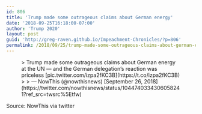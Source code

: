 ```yaml
---
id: 806
title: 'Trump made some outrageous claims about German energy'
date: '2018-09-25T16:18:00-07:00'
author: 'Trump 2020'
layout: post
guid: 'http://greg-raven.github.io/Impeachment-Chronicles/?p=806'
permalink: /2018/09/25/trump-made-some-outrageous-claims-about-german-energy/
---
```


<figure class="wp-block-embed is-type-rich is-provider-twitter wp-block-embed-twitter"><div class="wp-block-embed__wrapper">> Trump made some outrageous claims about German energy at the UN — and the German delegation’s reaction was priceless [pic.twitter.com/izpa2fKC3B](https://t.co/izpa2fKC3B)
> 
> — NowThis (@nowthisnews) [September 26, 2018](https://twitter.com/nowthisnews/status/1044740334306058241?ref_src=twsrc%5Etfw)

<script async="" charset="utf-8" src="https://platform.twitter.com/widgets.js"></script></div></figure>Source: NowThis via twitter